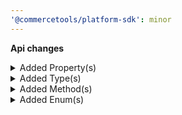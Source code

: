 ```yaml
---
'@commercetools/platform-sdk': minor
---
```


**Api changes**

<details>
<summary>Added Property(s)</summary>

- added property `minCartQuantity` to type `InventoryEntry`
- added property `maxCartQuantity` to type `InventoryEntry`
- added property `minCartQuantity` to type `InventoryEntryDraft`
- added property `maxCartQuantity` to type `InventoryEntryDraft`
</details>

<details>
<summary>Added Type(s)</summary>

- added type `InventoryEntrySetInventoryLimitsAction`
- added type `CustomerDefaultBillingAddressSetMessage`
- added type `CustomerDefaultShippingAddressSetMessage`
- added type `CustomerStoresSetMessage`
- added type `CustomerDefaultBillingAddressSetMessagePayload`
- added type `CustomerDefaultShippingAddressSetMessagePayload`
- added type `CustomerStoresSetMessagePayload`
</details>

<details>
<summary>Added Method(s)</summary>

- added method `apiRoot.withProjectKey().recurrencePolicies().withKey().delete()`
- added method `apiRoot.withProjectKey().recurrencePolicies().withId().delete()`
</details>

<details>
<summary>Added Enum(s)</summary>

- added enum `discount-group` to type `ChangeSubscriptionResourceTypeId`
</details>
